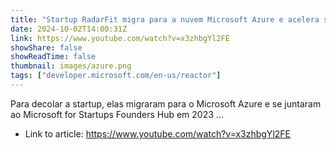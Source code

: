 ```yaml
---
title: "Startup RadarFit migra para a nuvem Microsoft Azure e acelera substancialmente o seu negócio"
date: 2024-10-02T14:00:31Z
link: https://www.youtube.com/watch?v=x3zhbgYl2FE
showShare: false
showReadTime: false
thumbnail: images/azure.png
tags: ["developer.microsoft.com/en-us/reactor"]
---
```

Para decolar a startup, elas migraram para o Microsoft Azure e se juntaram ao Microsoft for Startups Founders Hub em 2023 ...

- Link to article: https://www.youtube.com/watch?v=x3zhbgYl2FE